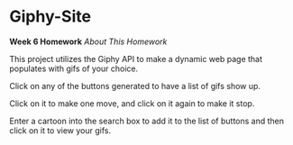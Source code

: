 # Giphy-Site

**Week 6 Homework**
*About This Homework*

This project utilizes the Giphy API to make a dynamic web page that populates with gifs of your choice.

Click on any of the buttons generated to have a list of gifs show up.

Click on it to make one move, and click on it again to make it stop.

Enter a cartoon into the search box to add it to the list of buttons and then click on it to view your gifs.